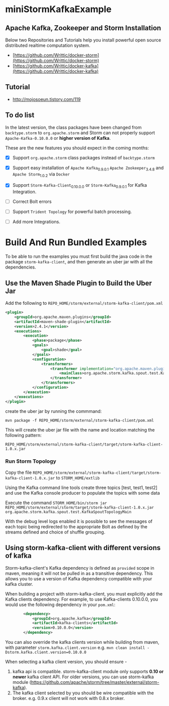# miniStormKafkaExample

## Apache Kafka, Zookeeper and Storm Installation
Below two Repositories and Tutorials help you install powerful open source distributed realtime computation system.

- [https://github.com/Writtic/docker-storm](https://github.com/Writtic/docker-storm)
- [https://github.com/Writtic/docker-kafka](https://github.com/Writtic/docker-kafka)

## Tutorial
- http://mojosoeun.tistory.com/119

## To do list

In the latest version, the class packages have been changed from ```backtype.storm``` to ```org.apache.storm``` and Storm can not properly support ```Apache-Kafka-0.10.0.0``` or __higher version of Kafka__.

These are the new features you should expect in the coming
months:



* [x] Support ```org.apache.storm``` class packages instead of ```backtype.storm```
* [x] Support easy installation of ```Apache Kafka```<sub>0.9.0.1</sub> ```Apache Zookeeper```<sub>3.4.8</sub> and ```Apache Storm```<sub>1.0.2</sub> via ```Docker```
* [x] Support ```Storm-Kafka-Client```<sub>0.10.0.0</sub> or ```Storm-Kafka```<sub>0.9.0.1</sub> for Kafka Integration.
* [ ] Correct Bolt errors
* [ ] Support ```Trident Topology``` for powerful batch processing.
* [ ] Add more Integrations.


# Build And Run Bundled Examples  
To be able to run the examples you must first build the java code in the package `storm-kafka-client`,
and then generate an uber jar with all the dependencies.

## Use the Maven Shade Plugin to Build the Uber Jar

Add the following to `REPO_HOME/storm/external/storm-kafka-client/pom.xml`
```xml
<plugin>
    <groupId>org.apache.maven.plugins</groupId>
    <artifactId>maven-shade-plugin</artifactId>
    <version>2.4.1</version>
    <executions>
        <execution>
            <phase>package</phase>
            <goals>
                <goal>shade</goal>
            </goals>
            <configuration>
                <transformers>
                    <transformer implementation="org.apache.maven.plugins.shade.resource.ManifestResourceTransformer">
                        <mainClass>org.apache.storm.kafka.spout.test.KafkaSpoutTopologyMain</mainClass>
                    </transformer>
                </transformers>
            </configuration>
        </execution>
    </executions>
</plugin>
```

create the uber jar by running the commmand:

`mvn package -f REPO_HOME/storm/external/storm-kafka-client/pom.xml`

This will create the uber jar file with the name and location matching the following pattern:

`REPO_HOME/storm/external/storm-kafka-client/target/storm-kafka-client-1.0.x.jar`

### Run Storm Topology

Copy the file `REPO_HOME/storm/external/storm-kafka-client/target/storm-kafka-client-1.0.x.jar` to `STORM_HOME/extlib`

Using the Kafka command line tools create three topics [test, test1, test2] and use the Kafka console producer to populate the topics with some data

Execute the command `STORM_HOME/bin/storm jar REPO_HOME/storm/external/storm/target/storm-kafka-client-1.0.x.jar org.apache.storm.kafka.spout.test.KafkaSpoutTopologyMain`

With the debug level logs enabled it is possible to see the messages of each topic being redirected to the appropriate Bolt as defined
by the streams defined and choice of shuffle grouping.   

## Using storm-kafka-client with different versions of kafka

Storm-kafka-client's Kafka dependency is defined as `provided` scope in maven, meaning it will not be pulled in
as a transitive dependency. This allows you to use a version of Kafka dependency compatible with your kafka cluster.

When building a project with storm-kafka-client, you must explicitly add the Kafka clients dependency. For example, to
use Kafka-clients 0.10.0.0, you would use the following dependency in your `pom.xml`:

```xml
        <dependency>
            <groupId>org.apache.kafka</groupId>
            <artifactId>kafka-clients</artifactId>
            <version>0.10.0.0</version>
        </dependency>
```

You can also override the kafka clients version while building from maven, with parameter `storm.kafka.client.version`
e.g. `mvn clean install -Dstorm.kafka.client.version=0.10.0.0`

When selecting a kafka client version, you should ensure -
 1. kafka api is compatible. storm-kafka-client module only supports **0.10 or newer** kafka client API. For older versions,
 you can use storm-kafka module (https://github.com/apache/storm/tree/master/external/storm-kafka).  
 2. The kafka client selected by you should be wire compatible with the broker. e.g. 0.9.x client will not work with
 0.8.x broker.
